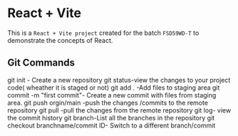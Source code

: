 # React + Vite

This is a `React + Vite project` created for the batch `FSD59WD-T` to demonstrate the concepts of React.

## Git Commands

git init - Create a new repository
git status-view the changes to your project code( wheather it is staged or not)
git add . -Add files to staging area
git commit -m "first commit"- Create a new commit with files from staging area.
git push orgin/main -push the changes /commits to the remote repository
git pull -pull the changes from the remote repository
git log- view the commit history
git branch-List all the branches in the repository
git checkout branchname/commit ID- Switch to a different branch/commit


